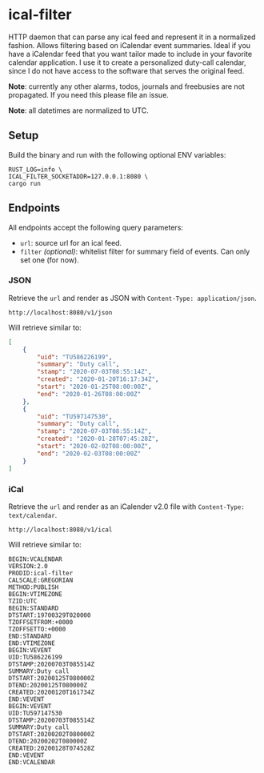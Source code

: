 # ical-filter
HTTP daemon that can parse any ical feed and represent it in a normalized fashion. Allows filtering based on iCalendar event summaries. Ideal if you have a iCalendar feed that you want tailor made to include in your favorite calendar application. I use it to create a personalized duty-call calendar, since I do not have access to the software that serves the original feed.

**Note**: currently any other alarms, todos, journals and freebusies are not propagated. If you need this please file an issue.

**Note**: all datetimes are normalized to UTC.

## Setup

Build the binary and run with the following optional ENV variables:

```
RUST_LOG=info \
ICAL_FILTER_SOCKETADDR=127.0.0.1:8080 \
cargo run
```

## Endpoints

All endpoints accept the following query parameters:

* `url`: source url for an ical feed.
* `filter` *(optional)*: whitelist filter for summary field of events. Can only set one (for now).

### JSON
Retrieve the `url` and render as JSON with `Content-Type: application/json`.
```
http://localhost:8080/v1/json
```

Will retrieve similar to:
```json
[
    {
        "uid": "TU586226199",
        "summary": "Duty call",
        "stamp": "2020-07-03T08:55:14Z",
        "created": "2020-01-20T16:17:34Z",
        "start": "2020-01-25T08:00:00Z",
        "end": "2020-01-26T08:00:00Z"
    },
    {
        "uid": "TU597147530",
        "summary": "Duty call",
        "stamp": "2020-07-03T08:55:14Z",
        "created": "2020-01-28T07:45:28Z",
        "start": "2020-02-02T08:00:00Z",
        "end": "2020-02-03T08:00:00Z"
    }
]
```


### iCal
Retrieve the `url` and render as an iCalender v2.0 file with `Content-Type: text/calendar`.
```
http://localhost:8080/v1/ical
```

Will retrieve similar to:
```ical
BEGIN:VCALENDAR
VERSION:2.0
PRODID:ical-filter
CALSCALE:GREGORIAN
METHOD:PUBLISH
BEGIN:VTIMEZONE
TZID:UTC
BEGIN:STANDARD
DTSTART:19700329T020000
TZOFFSETFROM:+0000
TZOFFSETTO:+0000
END:STANDARD
END:VTIMEZONE
BEGIN:VEVENT
UID:TU586226199
DTSTAMP:20200703T085514Z
SUMMARY:Duty call
DTSTART:20200125T080000Z
DTEND:20200125T080000Z
CREATED:20200120T161734Z
END:VEVENT
BEGIN:VEVENT
UID:TU597147530
DTSTAMP:20200703T085514Z
SUMMARY:Duty call
DTSTART:20200202T080000Z
DTEND:20200202T080000Z
CREATED:20200128T074528Z
END:VEVENT
END:VCALENDAR
```